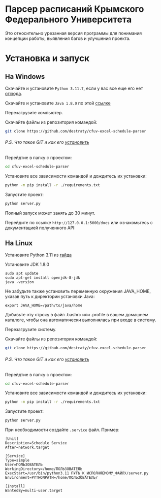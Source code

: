 # Парсер расписаний Крымского Федерального Университета
Это относительно урезанная версия программы для понимания концепции работы, выявления багов и улучшения проекта.

# Установка и запуск
## На Windows
Скачайте и установите ```Python 3.11.7```, если у вас все еще его нет [отсюда](https://www.python.org/downloads/release/python-3117/).

Скачайте и установите ```Java 1.8.0``` по этой [ссылке](https://www.oracle.com/cis/java/technologies/javase/javase8-archive-downloads.html)

Перезагрузите компьютер.

Скачайте файлы из репозитория командой:
```bash
git clone https://github.com/destraty/cfuv-excel-schedule-parser
```
###### P.S. Что такое GIT и как его [установить](https://git-scm.com/book/en/v2/Getting-Started-Installing-Git)

Перейдтие в папку с проектом:
```bash
cd cfuv-excel-schedule-parser
```
Установите все зависимости командой и дождитесь их установки:
```bash
python -m pip install -r ./requirements.txt
```
Запустите проект:
```bash
python server.py
```
Полный запуск может занять до 30 минут.

Перейдите по ссылке ```http://127.0.0.1:5000/docs``` или ознакомьтесь с документацией полученного API 

## На Linux
Установите Python 3.11 из [гайда](https://www.linuxcapable.com/how-to-install-python-3-11-on-ubuntu-linux/)

Установите JDK 1.8.0 
```
sudo apt update
sudo apt-get install openjdk-8-jdk
java -version
```
Не забудьте также установить переменную окружения JAVA_HOME, указав путь к директории установки Java:
```
export JAVA_HOME=/path/to/java/home
```
Добавьте эту строку в файл .bashrc или .profile в вашем домашнем каталоге, чтобы она автоматически выполнялась при входе в систему.

Перезагрузите систему.

Скачайте файлы из репозитория командой:
```bash
git clone https://github.com/destraty/cfuv-excel-schedule-parser
```
###### P.S. Что такое GIT и как его [установить](https://git-scm.com/book/en/v2/Getting-Started-Installing-Git)

Перейдтие в папку с проектом:
```bash
cd cfuv-excel-schedule-parser
```
Установите все зависимости командой и дождитесь их установки:
```bash
python -m pip install -r ./requirements.txt
```
Запустите проект:
```bash
python server.py
```
При необходимости создайте ```.service``` файл. Пример:
```linux
[Unit]
Description=Schedule Service
After=network.target

[Service]
Type=simple
User=ПОЛЬЗОВАТЕЛЬ
WorkingDirectory=/home/ПОЛЬЗОВАТЕЛЬ
ExecStart=/usr/bin/python3.11 ПУТЬ_К_ИСПОЛНЯЕМОМУ_ФАЙЛУ/server.py
Environment=PYTHONPATH=/home/ПОЛЬЗОВАТЕЛЬ/

[Install]
WantedBy=multi-user.target
```

